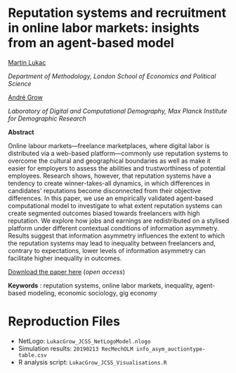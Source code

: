 # Reputation systems and recruitment in online labor markets: insights from an agent-based model

[Martin Lukac](https://mblukac.github.io)

*Department of Methodology, London School of Economics and Political Science*

[André Grow](http://andre-grow.net)

*Laboratory of Digital and Computational Demography, Max Planck Institute for Demographic Research*


**Abstract**

Online labour markets—freelance marketplaces, where digital labor is distributed via a web-based platform—commonly use reputation systems to overcome the cultural and geographical boundaries as well as make it easier for employers to assess the abilities and trustworthiness of potential employees. Research shows, however, that reputation systems have a tendency to create winner-takes-all dynamics, in which differences in candidates&#39; reputations become disconnected from their objective differences. In this paper, we use an empirically validated agent-based computational model to investigate to what extent reputation systems can create segmented outcomes biased towards freelancers with high reputation. We explore how jobs and earnings are redistributed on a stylised platform under different contextual conditions of information asymmetry. Results suggest that information asymmetry influences the extent to which the reputation systems may lead to inequality between freelancers and, contrary to expectations, lower levels of information asymmetry can facilitate higher inequality in outcomes.

[Download the paper here](https://link.springer.com/article/10.1007/s42001-020-00072-x) (*open access*)

**Keywords** :  reputation systems, online labor markets, inequality, agent-based modeling, economic sociology, gig economy

# Reproduction Files
* NetLogo: `LukacGrow_JCSS_NetLogoModel.nlogo`
* Simulation results: `20190213 RecMechOLM info_asym_auctiontype-table.csv`
* R analysis script: `LukacGrow_JCSS_Visualisations.R`

